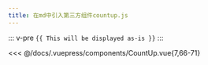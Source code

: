 ```yaml
---
title: 在md中引入第三方组件countup.js
---
```


<CountUp :endVal="2023"/>

::: v-pre
`{{ This will be displayed as-is }}`
:::

<<< @/docs/.vuepress/components/CountUp.vue{7,66-71}
